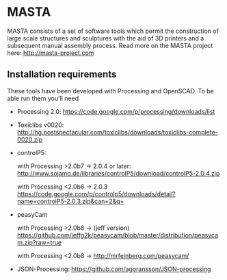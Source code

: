 MASTA
=====

MASTA consists of a set of software tools which permit the construction of large scale structures and sculptures with the aid of 3D printers and a subsequent manual assembly process.
Read more on the MASTA project here: http://masta-project.com

Installation requirements
-------------------------

These tools have been developed with Processing and OpenSCAD. To be able run them you'll need

*   Processing 2.0: https://code.google.com/p/processing/downloads/list
*   Toxiclibs v0020: http://hg.postspectacular.com/toxiclibs/downloads/toxiclibs-complete-0020.zip
*   controlP5:

    with Processing >2.0b7 -> 2.0.4 or later: http://www.sojamo.de/libraries/controlP5/download/controlP5-2.0.4.zip
    
    with Processing <2.0b6 -> 2.0.3 https://code.google.com/p/controlp5/downloads/detail?name=controlP5-2.0.3.zip&can=2&q=

* peasyCam

  with Processing >2.0b8 -> (jeff version) https://github.com/jeffg2k/peasycam/blob/master/distribution/peasycam.zip?raw=true
  
  with Processing <2.0b8 -> http://mrfeinberg.com/peasycam/

* JSON-Processing: https://github.com/agoransson/JSON-processing
